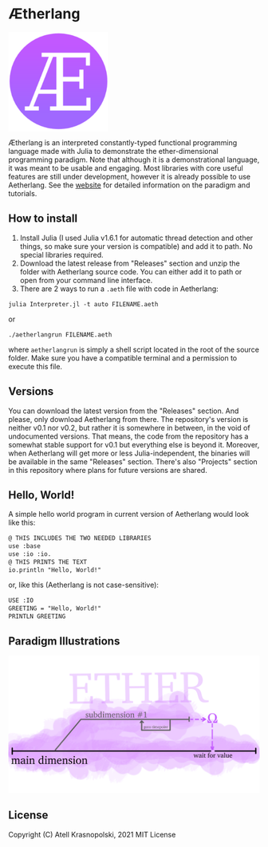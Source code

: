 # Ætherlang
<img src="Illustrations/logo.png" alt="logo" align="middle" width="200" height="200"/>

Ætherlang is an interpreted constantly-typed functional programming language made with Julia to demonstrate the ether-dimensional programming paradigm. Note that although it is a demonstrational language, it was meant to be usable and engaging. Most libraries with core useful features are still under development, however it is already possible to use Aetherlang. See the [website](https://aetherlang.github.io/EDPP/) for detailed information on the paradigm and tutorials.

## How to install
1. Install Julia (I used Julia v1.6.1 for automatic thread detection and other things, so make sure your version is compatible) and add it to path. No special libraries required.
2. Download the latest release from "Releases" section and unzip the folder with Aetherlang source code. You can either add it to path or open from your command line interface.
3. There are 2 ways to run a `.aeth` file with code in Aetherlang:
```
julia Interpreter.jl -t auto FILENAME.aeth
```
or
```
./aetherlangrun FILENAME.aeth
```
where `aetherlangrun` is simply a shell script located in the root of the source folder. Make sure you have a compatible terminal and a permission to execute this file.

## Versions
You can download the latest version from the "Releases" section. And please, only download Aetherlang from there. The repository's version is neither v0.1 nor v0.2, but rather it is somewhere in between, in the void of undocumented versions. That means, the code from the repository has a somewhat stable support for v0.1 but everything else is beyond it. Moreover, when Aetherlang will get more or less Julia-independent, the binaries will be available in the same "Releases" section. There's also "Projects" section in this repository where plans for future versions are shared.

## Hello, World!
A simple hello world program in current version of Aetherlang would look like this:
```
@ THIS INCLUDES THE TWO NEEDED LIBRARIES
use :base
use :io :io.
@ THIS PRINTS THE TEXT
io.println "Hello, World!"
```
or, like this (Aetherlang is not case-sensitive):
```
USE :IO
GREETING = "Hello, World!"
PRINTLN GREETING
```

## Paradigm Illustrations
![program](Illustrations/algo.png)

## License
Copyright (C) Atell Krasnopolski, 2021
MIT License
